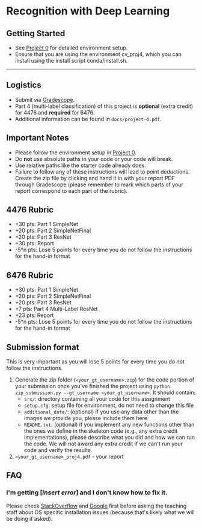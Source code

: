 # Recognition with Deep Learning

## Getting Started
  - See [Project 0](https://github.gatech.edu/cs4476/project-0) for detailed environment setup.
  - Ensure that you are using the environment cv_proj4, which you can install using the install script conda/install.sh.

---

## Logistics
- Submit via [Gradescope](https://gradescope.com).
- Part 4 (multi-label classification) of this project is **optional** (extra credit) for 4476 and **required** for 6476.
- Additional information can be found in `docs/project-4.pdf`.

## Important Notes
- Please follow the environment setup in [Project 0](https://github.gatech.edu/cs4476/project-0).
- Do **not** use absolute paths in your code or your code will break.
- Use relative paths like the starter code already does.
- Failure to follow any of these instructions will lead to point deductions. Create the zip file by clicking and hand it in with your report PDF through Gradescope (please remember to mark which parts of your report correspond to each part of the rubric).

## 4476 Rubric

- +30 pts: Part 1 SimpleNet
- +20 pts: Part 2 SimpleNetFinal
- +20 pts: Part 3 ResNet
- +30 pts: Report
- -5*n pts: Lose 5 points for every time you do not follow the instructions for the hand-in format


## 6476 Rubric

- +30 pts: Part 1 SimpleNet
- +20 pts: Part 2 SimpleNetFinal
- +20 pts: Part 3 ResNet
- +7 pts: Part 4 Multi-Label ResNet
- +23 pts: Report
- -5*n pts: Lose 5 points for every time you do not follow the instructions for the hand-in format

## Submission format

This is very important as you will lose 5 points for every time you do not follow the instructions.

1. Generate the zip folder (`<your_gt_username>.zip`) for the code portion of your submission once you've finished the project using `python zip_submission.py --gt_username <your_gt_username>`. It should contain:
    - `src/`: directory containing all your code for this assignment
    - `setup.cfg`: setup file for environment, do not need to change this file
    - `additional_data/`: (optional) if you use any data other than the images we provide you, please include them here
    - `README.txt`: (optional) if you implement any new functions other than the ones we define in the skeleton code (e.g., any extra credit implementations), please describe what you did and how we can run the code. We will not award any extra credit if we can't run your code and verify the results.
2. `<your_gt_username>_proj4.pdf` - your report

## FAQ

### I'm getting [*insert error*] and I don't know how to fix it.

Please check [StackOverflow](https://stackoverflow.com/) and [Google](https://google.com/) first before asking the teaching staff about OS specific installation issues (because that's likely what we will be doing if asked).
